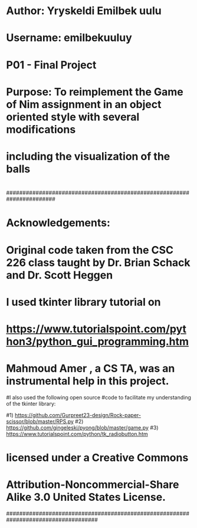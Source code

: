 # Author: Yryskeldi Emilbek uulu
# Username: emilbekuuluy
#
# P01 - Final Project
# Purpose: To reimplement the Game of Nim assignment in an object oriented style with several modifications
# including the visualization of the balls
#
#######################################################################
# Acknowledgements:
# Original code taken from the CSC 226 class taught by Dr. Brian Schack and Dr. Scott Heggen
# I used tkinter library tutorial on
# https://www.tutorialspoint.com/python3/python_gui_programming.htm
# Mahmoud Amer , a CS TA, was an instrumental help in this project.
#I also used the following open source 
#code to facilitate my understanding of the tkinter library:

#1) https://github.com/Gurpreet23-design/Rock-paper-scissor/blob/master/RPS.py
#2) https://github.com/gingeleski/pyong/blob/master/game.py
#3) https://www.tutorialspoint.com/python/tk_radiobutton.htm
#
# licensed under a Creative Commons
# Attribution-Noncommercial-Share Alike 3.0 United States License.
####################################################################################
